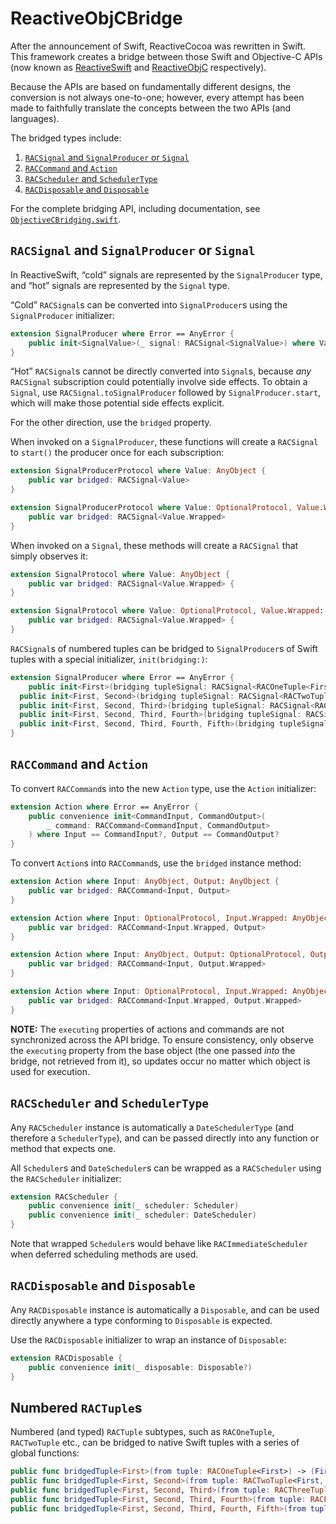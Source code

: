 # ReactiveObjCBridge

After the announcement of Swift, ReactiveCocoa was rewritten in Swift. This framework
creates a bridge between those Swift and Objective-C APIs (now known as [ReactiveSwift][]
and [ReactiveObjC][] respectively).

Because the APIs are based on fundamentally different designs, the conversion is
not always one-to-one; however, every attempt has been made to faithfully
translate the concepts between the two APIs (and languages).

The bridged types include:

 1. [`RACSignal` and `SignalProducer` or `Signal`](#racsignal-and-signalproducer-or-signal)
 1. [`RACCommand` and `Action`](#raccommand-and-action)
 1. [`RACScheduler` and `SchedulerType`](#racscheduler-and-schedulertype)
 1. [`RACDisposable` and `Disposable`](#racdisposable-and-disposable)

For the complete bridging API, including documentation, see [`ObjectiveCBridging.swift`][ObjectiveCBridging].

## `RACSignal` and `SignalProducer` or `Signal`

In ReactiveSwift, “cold” signals are represented by the `SignalProducer` type,
and “hot” signals are represented by the `Signal` type.

“Cold” `RACSignal`s can be converted into `SignalProducer`s using the
`SignalProducer` initializer:

```swift
extension SignalProducer where Error == AnyError {
	public init<SignalValue>(_ signal: RACSignal<SignalValue>) where Value == SignalValue?
}
```

“Hot” `RACSignal`s cannot be directly converted into `Signal`s, because _any_
`RACSignal` subscription could potentially involve side effects. To obtain a
`Signal`, use `RACSignal.toSignalProducer` followed by `SignalProducer.start`,
which will make those potential side effects explicit.

For the other direction, use the `bridged` property.

When invoked on a `SignalProducer`, these functions will create a `RACSignal` to
 `start()` the producer once for each subscription:

```swift
extension SignalProducerProtocol where Value: AnyObject {
	public var bridged: RACSignal<Value>
}

extension SignalProducerProtocol where Value: OptionalProtocol, Value.Wrapped: AnyObject {
	public var bridged: RACSignal<Value.Wrapped>
}

```

When invoked on a `Signal`, these methods will create a `RACSignal` that simply
observes it:

```swift
extension SignalProtocol where Value: AnyObject {
    public var bridged: RACSignal<Value.Wrapped> {
}

extension SignalProtocol where Value: OptionalProtocol, Value.Wrapped: AnyObject {
    public var bridged: RACSignal<Value.Wrapped> {
}
```

`RACSignal`s of numbered tuples can be bridged to `SignalProducer`s of Swift
tuples with a special initializer, `init(bridging:)`:

```swift
extension SignalProducer where Error == AnyError {
	public init<First>(bridging tupleSignal: RACSignal<RACOneTuple<First>>) where Value == First?
  public init<First, Second>(bridging tupleSignal: RACSignal<RACTwoTuple<First, Second>>) where Value == (First?, Second?)?
  public init<First, Second, Third>(bridging tupleSignal: RACSignal<RACThreeTuple<First, Second, Third>>) where Value == (First?, Second?, Third?)?
  public init<First, Second, Third, Fourth>(bridging tupleSignal: RACSignal<RACFourTuple<First, Second, Third, Fourth>>) where Value == (First?, Second?, Third?, Fourth?)?
  public init<First, Second, Third, Fourth, Fifth>(bridging tupleSignal: RACSignal<RACFiveTuple<First, Second, Third, Fourth, Fifth>>) where Value == (First?, Second?, Third?, Fourth?, Fifth?)?
}
```

## `RACCommand` and `Action`

To convert `RACCommand`s into the new `Action` type, use the `Action` initializer:

```swift
extension Action where Error == AnyError {
	public convenience init<CommandInput, CommandOutput>(
		_ command: RACCommand<CommandInput, CommandOutput>
	) where Input == CommandInput?, Output == CommandOutput?
}
```

To convert `Action`s into `RACCommand`s, use the `bridged` instance
method:

```swift
extension Action where Input: AnyObject, Output: AnyObject {
	public var bridged: RACCommand<Input, Output>
}

extension Action where Input: OptionalProtocol, Input.Wrapped: AnyObject, Output: AnyObject {
	public var bridged: RACCommand<Input.Wrapped, Output>
}

extension Action where Input: AnyObject, Output: OptionalProtocol, Output.Wrapped: AnyObject {
	public var bridged: RACCommand<Input, Output.Wrapped>
}

extension Action where Input: OptionalProtocol, Input.Wrapped: AnyObject, Output: OptionalProtocol, Output.Wrapped: AnyObject {
	public var bridged: RACCommand<Input.Wrapped, Output.Wrapped>
}
```

**NOTE:** The `executing` properties of actions and commands are not
synchronized across the API bridge. To ensure consistency, only observe the
`executing` property from the base object (the one passed _into_ the bridge, not
retrieved from it), so updates occur no matter which object is used for
execution.

## `RACScheduler` and `SchedulerType`

Any `RACScheduler` instance is automatically a `DateSchedulerType` (and
therefore a `SchedulerType`), and can be passed directly into any function or
method that expects one.

All `Scheduler`s and `DateScheduler`s can be wrapped as a `RACScheduler` using the `RACScheduler` initializer:

```swift
extension RACScheduler {
	public convenience init(_ scheduler: Scheduler)
	public convenience init(_ scheduler: DateScheduler)
}
```

Note that wrapped `Scheduler`s would behave like `RACImmediateScheduler` when deferred
scheduling methods are used.

## `RACDisposable` and `Disposable`

Any `RACDisposable` instance is automatically a `Disposable`, and can be used
 directly anywhere a type conforming to `Disposable` is expected.

Use the `RACDisposable` initializer to wrap an instance of `Disposable`:

```swift
extension RACDisposable {
	public convenience init(_ disposable: Disposable?)
}
```

## Numbered `RACTuple`s

Numbered (and typed) `RACTuple` subtypes, such as `RACOneTuple`, `RACTwoTuple`
etc., can be bridged to native Swift tuples with a series of global functions:

```swift
public func bridgedTuple<First>(from tuple: RACOneTuple<First>) -> (First?)
public func bridgedTuple<First, Second>(from tuple: RACTwoTuple<First, Second>) -> (First?, Second?)
public func bridgedTuple<First, Second, Third>(from tuple: RACThreeTuple<First, Second, Third>) -> (First?, Second?, Third?)
public func bridgedTuple<First, Second, Third, Fourth>(from tuple: RACFourTuple<First, Second, Third, Fourth>) -> (First?, Second?, Third?, Fourth?)
public func bridgedTuple<First, Second, Third, Fourth, Fifth>(from tuple: RACFiveTuple<First, Second, Third, Fourth, Fifth>) -> (First?, Second?, Third?, Fourth?, Fifth?)
```

[ReactiveSwift]: https://github.com/ReactiveCocoa/ReactiveSwift/
[ReactiveObjC]: https://github.com/ReactiveCocoa/ReactiveObjC/
[ObjectiveCBridging]: ReactiveObjCBridge/ObjectiveCBridging.swift
